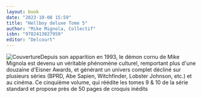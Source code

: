 ```yaml
---
layout: book
date: "2023-10-08 15:59"
title: "Hellboy deluxe Tome 5"
author: "Mike Mignola, Collectif"
isbn: "9782413027959"
editor: "Delcourt"
---
```

![Couverture](/img/9782413027959.jpg)Depuis son apparition en 1993, le démon cornu de Mike Mignola est devenu un véritable phénomène culturel, remportant plus d'une douzaine d'Eisner Awards, et générant un univers complet décliné sur plusieurs séries (BPRD, Abe Sapien, Witchfinder, Lobster Johnson, etc.) et au cinéma. Ce cinquième volume, qui réédite les tomes 9 & 10 de la série standard et propose près de 50 pages de croquis inédits